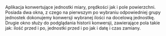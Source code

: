 Aplikacja konwertujące jednostki miary, prędkości jak i pole powierzchni.
Posiada dwa okna, z czego na pierwszym po wybraniu odpowiedniej grupy jednostek
dokonujemy konwersji wybranej ilości na docelową jednostkę. Drugie okno
służy do podglądania historii konwersji, zawierające pola takie jak: ilość przed i po,
jednostki przed i po jak i datę i czas zamiany.